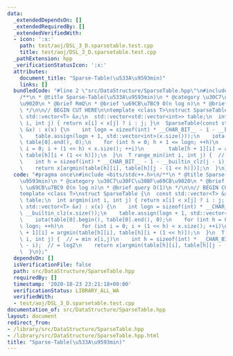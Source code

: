 ```yaml
---
data:
  _extendedDependsOn: []
  _extendedRequiredBy: []
  _extendedVerifiedWith:
  - icon: ':x:'
    path: test/aoj/DSL_3_D.sparsetable.test.cpp
    title: test/aoj/DSL_3_D.sparsetable.test.cpp
  _pathExtension: hpp
  _verificationStatusIcon: ':x:'
  attributes:
    document_title: "Sparse-Table(\u533A\u9593min)"
    links: []
  bundledCode: "#line 2 \"src/DataStructure/SparseTable.hpp\"\n#include <bits/stdc++.h>\n\
    /**\n * @title Sparse-Table(\u533A\u9593min)\n * @category \u30C7\u30FC\u30BF\u69CB\
    \u9020\n * @brief RmQ\n * @brief \u69CB\u7BC9 O(n log n)\n * @brief query O(1)\n\
    \ */\n\n// BEGIN CUT HERE\n\ntemplate <class T>\nstruct SparseTable {\n  const\
    \ std::vector<T> &x;\n  std::vector<std::vector<int>> table;\n  int argmin(int\
    \ i, int j) { return x[i] < x[j] ? i : j; }\n  SparseTable(const std::vector<T>\
    \ &x) : x(x) {\n    int logn = sizeof(int) * __CHAR_BIT__ - 1 - __builtin_clz(x.size());\n\
    \    table.assign(logn + 1, std::vector<int>(x.size()));\n    iota(table[0].begin(),\
    \ table[0].end(), 0);\n    for (int h = 0; h + 1 <= logn; ++h)\n      for (int\
    \ i = 0; i + (1 << h) < x.size(); ++i)\n        table[h + 1][i] = argmin(table[h][i],\
    \ table[h][i + (1 << h)]);\n  }\n  T range_min(int i, int j) {  // = min x[i,j)\n\
    \    int h = sizeof(int) * __CHAR_BIT__ - 1 - __builtin_clz(j - i);  // = log2\n\
    \    return x[argmin(table[h][i], table[h][j - (1 << h)])];\n  }\n};\n"
  code: "#pragma once\n#include <bits/stdc++.h>\n/**\n * @title Sparse-Table(\u533A\
    \u9593min)\n * @category \u30C7\u30FC\u30BF\u69CB\u9020\n * @brief RmQ\n * @brief\
    \ \u69CB\u7BC9 O(n log n)\n * @brief query O(1)\n */\n\n// BEGIN CUT HERE\n\n\
    template <class T>\nstruct SparseTable {\n  const std::vector<T> &x;\n  std::vector<std::vector<int>>\
    \ table;\n  int argmin(int i, int j) { return x[i] < x[j] ? i : j; }\n  SparseTable(const\
    \ std::vector<T> &x) : x(x) {\n    int logn = sizeof(int) * __CHAR_BIT__ - 1 -\
    \ __builtin_clz(x.size());\n    table.assign(logn + 1, std::vector<int>(x.size()));\n\
    \    iota(table[0].begin(), table[0].end(), 0);\n    for (int h = 0; h + 1 <=\
    \ logn; ++h)\n      for (int i = 0; i + (1 << h) < x.size(); ++i)\n        table[h\
    \ + 1][i] = argmin(table[h][i], table[h][i + (1 << h)]);\n  }\n  T range_min(int\
    \ i, int j) {  // = min x[i,j)\n    int h = sizeof(int) * __CHAR_BIT__ - 1 - __builtin_clz(j\
    \ - i);  // = log2\n    return x[argmin(table[h][i], table[h][j - (1 << h)])];\n\
    \  }\n};"
  dependsOn: []
  isVerificationFile: false
  path: src/DataStructure/SparseTable.hpp
  requiredBy: []
  timestamp: '2020-10-23 23:21:18+09:00'
  verificationStatus: LIBRARY_ALL_WA
  verifiedWith:
  - test/aoj/DSL_3_D.sparsetable.test.cpp
documentation_of: src/DataStructure/SparseTable.hpp
layout: document
redirect_from:
- /library/src/DataStructure/SparseTable.hpp
- /library/src/DataStructure/SparseTable.hpp.html
title: "Sparse-Table(\u533A\u9593min)"
---
```

